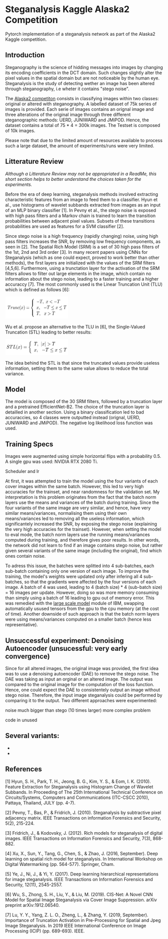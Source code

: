 # Steganalysis Kaggle Alaska2 Competition 
Pytorch implementation of a steganalysis network as part of the Alaska2 Kaggle competition.


## Introduction
Steganography is the science of hidding messages into images by changing its encoding coefficients in the DCT domain. Such changes slightly alter the pixel values in the spatial domain but are not noticeable by the human eye. Steganalysis is the study of detecting wether an image has been altered through steganography, i.e wheter it contains "stego noise".

The [Alaska2 competiton][alaska] consists in classifying images within two classes: original or altered with steganography. A labelled dataset of 75k series of images is provided. Each serie of images contains an orignal image and three alterations of the original image through three different steganographic methods: UERD, JUNIWARD and JMiPOD. Hence, the dataset contains a total of 75 * 4 = 300k images. The Testset is composed of 10k images.

Please note that due to the limited amount of resources available to process such a large dataset, the amount of experiments/runs were very limited.

## Litterature Review

*Although a Litterature Review may not be appropriated in a ReadMe, this short section helps to better understand the choices taken for the experiments.*

Before the era of deep learning, steganalysis methods involved extracting characteristic features from an image to feed them to a classifier. Hyun et al., use histograms of wavelet subbands extracted from images as an input of an MLP binary classifier [1]. In Pevny et al., the stego noise is exposed with high pass filters and a Markov chain is trained to learn the transition probabilities between adjacent pixel values. Subsets of these transitions probabilities are used as features for a SVM classifier [2]. 

Since stego noise is a high frequency (rapidly changing) noise, using high pass filters increases the SNR, by removing low frequency components, as seen in [2]. The Spatial Rich Model (SRM) is a set of 30 high pass filters of the 1st, 2nd and 3rd order [3]. In many recent papers using CNNs for Steganalysis (which as one could expect, proved to work better than other methods), the first layers are initialized with the values of the SRM filters [4,5,6]. Furthermore, using a trunctation layer for the activation of the SRM filters allows to filter out large elements in the image, which contain no information about the stego noise, leading to a faster training and a higher accuraccy [7]. The most commonly used is the Linear Truncation Unit (TLU) which is defined as follows [6]:

<img src="https://github.com/NoAchache/Steganalysis-Kaggle-Alaska2-competition-/blob/master/ReadMe_imgs/TLU.png" width="200" height="70">

Wu et al. propose an alternative to the TLU in [6], the Single-Valued Truncation (STL) leading to better results:

<img src="https://github.com/NoAchache/Steganalysis-Kaggle-Alaska2-competition-/blob/master/ReadMe_imgs/STL.png" width="200" height="50">

The idea behind the STL is that since the truncated values provide useless information, setting them to the same value allows to reduce the total variance. 


## Model

The model is composed of the 30 SRM filters, followed by a truncation layer and a pretrained EfficientNet-B2. The choice of the truncation layer is detailled in another section. Using a binary classification led to bad accuraccies, so 4 classes were outputted instead (orignal, UERD, JUNIWARD and JMiPOD). The negative log likelihood loss function was used.

## Training Specs

Images were augmented using simple horizontal flips with a probability 0.5. A single gpu was used: NVIDIA RTX 2080 Ti.

Scheduler and lr

At first, it was attempted to train the model using the four variants of each cover images within the same batch. However, this led to very high accuracies for the trainset, and near randomness for the validation set. My interpretation is this problem originates from the fact that the batch norm layers use the means and variances of the batch during training. Since the four variants of the same image are very similar, and hence, have very similar means/variances, normalising them using their own means/variances led to removing all the useless information, which significantely increased the SNR, by exposing the stego noise (explaining the very high accuracies for the trainset). However, when setting the model to eval mode, the batch norm layers use the running means/variances computed during training, and therefore gives poor results. In other words, the network did not learn to find if an image contains stego noise, but rather given several variants of the same image (including the original), find which ones contain noise.

To adress this issue, the batches were splitted into 4 sub-batches, each sub-batch containing only one version of each image. To improve the training, the model's weights were updated only after infering all 4 sub-batches, so that the gradients were affected by the four versions of each image. A batch of 4 was used, leading to 4 (batch size) * 4 (sub-batch size) = 16 images per update. However, doing so was more memory consuming than simply using a batch of 16 leading to gpu out of memory error. This was remedied with the [large scale model][lsm] module of IBM, swapping automatically usused tensors from the gpu to the cpu memory (at the cost of time). Another downside of such approach is that the batch norm layers were using means/variances computed on a smaller batch (hence less representative).


## Unsuccessful experiment: Denoising Autoencoder (unsucessful: very early convergence)

Since for all altered images, the original image was provided, the first idea was to use a denoising autoencoder (DAE) to remove the stego noise. The DAE was taking as input an orginal or an altered image. The output was compared to the original image for the computation of the loss function. Hence, one could expect the DAE to consistentely output an image without stego noise. Therefore, the input image steganalysis could be performed by comparing it to the output. Two different approaches were experimented:

noise much bigger than stego (10 times larger)
more complex problem

code in unused

Several variants:
-
-
-



## References
[1] Hyun, S. H., Park, T. H., Jeong, B. G., Kim, Y. S., & Eom, I. K. (2010). Feature Extraction for Steganalysis using Histogram Change of Wavelet Subbands. In Proceeding of The 25th International Technical Conference on Circuits/Systems, Computers and Communications (ITC-CSCC 2010), Pattaya, Thailand, JULY (pp. 4-7).

[2] Pevny, T., Bas, P., & Fridrich, J. (2010). Steganalysis by subtractive pixel adjacency matrix. IEEE Transactions on information Forensics and Security, 5(2), 215-224.

[3] Fridrich, J., & Kodovsky, J. (2012). Rich models for steganalysis of digital images. IEEE Transactions on Information Forensics and Security, 7(3), 868-882.

[4] Xu, X., Sun, Y., Tang, G., Chen, S., & Zhao, J. (2016, September). Deep learning on spatial rich model for steganalysis. In International Workshop on Digital Watermarking (pp. 564-577). Springer, Cham.

[5] Ye, J., Ni, J., & Yi, Y. (2017). Deep learning hierarchical representations for image steganalysis. IEEE Transactions on Information Forensics and Security, 12(11), 2545-2557.

[6] Wu, S., Zhong, S. H., Liu, Y., & Liu, M. (2019). CIS-Net: A Novel CNN Model for Spatial Image Steganalysis via Cover Image Suppression. arXiv preprint arXiv:1912.06540.

[7] Lu, Y. Y., Yang, Z. L. O., Zheng, L., & Zhang, Y. (2019, September). Importance of Truncation Activation in Pre-Processing for Spatial and Jpeg Image Steganalysis. In 2019 IEEE International Conference on Image Processing (ICIP) (pp. 689-693). IEEE.

[autoencoder]: https://github.com/NoAchache/Steganalysis-Kaggle-Alaska2-competition-/tree/master/unused

[alaska]: https://www.kaggle.com/c/alaska2-image-steganalysis

[lsm]: https://github.com/IBM/pytorch-large-model-support
